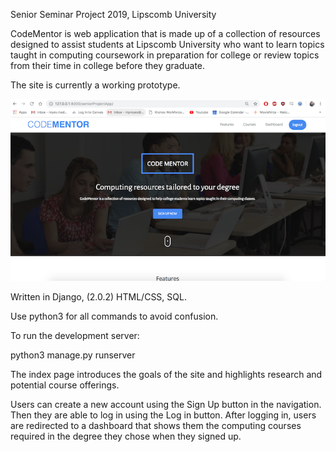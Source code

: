 Senior Seminar Project 2019, Lipscomb University 

CodeMentor is web application that is made up of a collection of 
resources designed to assist students at Lipscomb University who 
want to learn topics taught in computing coursework in preparation 
for college or review topics from their time in college before they graduate. 

The site is currently a working prototype.


![Code Mentor Frontend](https://github.com/mpreyes/SeniorProject/blob/master/seniorProjectApp/static/seniorProjectApp/img/Screen%20Shot%202019-04-22%20at%208.40.57%20PM.png)


Written in Django, (2.0.2) HTML/CSS, SQL.


Use python3 for all commands to avoid confusion.

To run the development server:

python3 manage.py runserver

The index page introduces the goals of the site and highlights research and potential course offerings. 

Users can create a new account using the Sign Up button in the navigation. 
Then they are able to log in using the Log in button. After logging in, users are redirected to a 
dashboard that shows them the computing courses required in the degree they chose when they signed up. 
 
